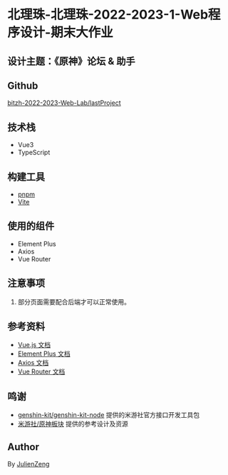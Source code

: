 # 北理珠-北理珠-2022-2023-1-Web程序设计-期末大作业

## 设计主题：《原神》论坛 & 助手

## Github
[bitzh-2022-2023-Web-Lab/lastProject](https://github.com/bitzh-2022-2023-Web-Lab/lastProject.git)

## 技术栈
- Vue3
- TypeScript

## 构建工具
- [pnpm](https://www.pnpm.cn/)
- [Vite](https://vitejs.cn/)

## 使用的组件
- Element Plus
- Axios
- Vue Router

## 注意事项
1. 部分页面需要配合后端才可以正常使用。

## 参考资料
- [Vue.js 文档](https://cn.vuejs.org/)
- [Element Plus 文档](https://element-plus.gitee.io/zh-CN/)
- [Axios 文档](https://www.axios-http.cn/)
- [Vue Router 文档](https://router.vuejs.org/zh/)

## 鸣谢
- [genshin-kit/genshin-kit-node](https://github.com/genshin-kit/genshin-kit-node) 提供的米游社官方接口开发工具包
- [米游社/原神板块](https://www.miyoushe.com/ys/) 提供的参考设计及资源

## Author
By [JulienZeng](https://github.com/JulienZeng)